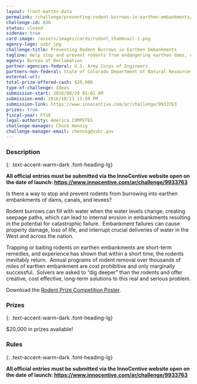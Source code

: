 ```yaml
---
layout: front-matter-data
permalink: /challenge/preventing-rodent-burrows-in-earthen-embankments/
challenge-id: 836
status: closed
sidenav: true
card-image: /assets/images/cards/rodent_thumbnail-1.png
agency-logo: usbr.jpg
challenge-title: Preventing Rodent Burrows in Earthen Embankments
tagline: Help stop and prevent rodents from endangering earthen dams, canals, and levees
agency: Bureau of Reclamation
partner-agencies-federal: U.S. Army Corps of Engineers
partners-non-federal: State of Colorado Department of Natural Resources - Dam Safety Branch
external-url:
total-prize-offered-cash: $20,000
type-of-challenge: Ideas
submission-start: 2016/08/29 01:01 AM
submission-end: 2016/10/11 11:59 PM
submission-link: https://www.innocentive.com/ar/challenge/9933763
prizes: true
fiscal-year: FY16
legal-authority: America COMPETES
challenge-manager: Chuck Hennig
challenge-manager-email: chennig@usbr.gov
---
```


<!-- Description start -->
### Description
{: .text-accent-warm-dark .font-heading-lg}

<p><strong>All official entries must be submitted via the InnoCentive website open on the date of launch:&nbsp;<a href="https://www.innocentive.com/ar/challenge/9933763" target="_blank" rel="noopener">https://www.innocentive.com/ar/challenge/9933763</a></strong></p>
<p>Is there a way to stop and prevent rodents from burrowing into earthen embankments of dams, canals, and levees?</p>
<p>Rodent burrows can fill with water when the water levels change, creating seepage paths, which can lead to internal erosion in embankments resulting in the potential for catastrophic failure.&nbsp; Embankment failures can cause property damage, loss of life, and interrupt crucial deliveries of water in the West and across the nation.</p>
<p>Trapping or baiting rodents on earthen embankments are short-term remedies, and experience has shown that within a short time, the rodents inevitably return.&nbsp; Annual programs of rodent removal over thousands of miles of earthen embankment are cost prohibitive and only marginally successful.&nbsp; Solvers are asked to &ldquo;dig deeper&rdquo; than the rodents and offer creative, cost effective, long-term solutions to this real and serious problem.</p>
<p>Download the&nbsp;<a href="{{ site.baseurl }}/assets/document-library/challenge-poster_RODENT_508.pdf">Rodent Prize Competition Poster</a>.</p>

<!-- Prizes start -->
### Prizes
{: .text-accent-warm-dark .font-heading-lg}

$20,000 in prizes available!

<!-- Rules start -->
### Rules 
{: .text-accent-warm-dark .font-heading-lg}

<p><strong>All official entries must be submitted via the InnoCentive website open on the date of launch:&nbsp;<a href="https://www.innocentive.com/ar/challenge/9933763" target="_blank" rel="noopener">https://www.innocentive.com/<wbr />ar/challenge/9933763</a></strong> &nbsp;</p>
